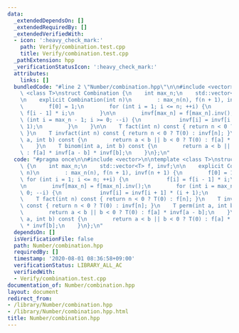 ```yaml
---
data:
  _extendedDependsOn: []
  _extendedRequiredBy: []
  _extendedVerifiedWith:
  - icon: ':heavy_check_mark:'
    path: Verify/combination.test.cpp
    title: Verify/combination.test.cpp
  _pathExtension: hpp
  _verificationStatusIcon: ':heavy_check_mark:'
  attributes:
    links: []
  bundledCode: "#line 2 \"Number/combination.hpp\"\n\n#include <vector>\n\ntemplate\
    \ <class T>\nstruct Combination {\n    int max_n;\n    std::vector<T> f, invf;\n\
    \n    explicit Combination(int n)\n        : max_n(n), f(n + 1), invf(n + 1) {\n\
    \        f[0] = 1;\n        for (int i = 1; i <= n; ++i) {\n            f[i] =\
    \ f[i - 1] * i;\n        }\n\n        invf[max_n] = f[max_n].inv();\n        for\
    \ (int i = max_n - 1; i >= 0; --i) {\n            invf[i] = invf[i + 1] * (i +\
    \ 1);\n        }\n    }\n\n    T fact(int n) const { return n < 0 ? T(0) : f[n];\
    \ }\n    T invfact(int n) const { return n < 0 ? T(0) : invf[n]; }\n    T perm(int\
    \ a, int b) const {\n        return a < b || b < 0 ? T(0) : f[a] * invf[a - b];\n\
    \    }\n    T binom(int a, int b) const {\n        return a < b || b < 0 ? T(0)\
    \ : f[a] * invf[a - b] * invf[b];\n    }\n};\n"
  code: "#pragma once\n\n#include <vector>\n\ntemplate <class T>\nstruct Combination\
    \ {\n    int max_n;\n    std::vector<T> f, invf;\n\n    explicit Combination(int\
    \ n)\n        : max_n(n), f(n + 1), invf(n + 1) {\n        f[0] = 1;\n       \
    \ for (int i = 1; i <= n; ++i) {\n            f[i] = f[i - 1] * i;\n        }\n\
    \n        invf[max_n] = f[max_n].inv();\n        for (int i = max_n - 1; i >=\
    \ 0; --i) {\n            invf[i] = invf[i + 1] * (i + 1);\n        }\n    }\n\n\
    \    T fact(int n) const { return n < 0 ? T(0) : f[n]; }\n    T invfact(int n)\
    \ const { return n < 0 ? T(0) : invf[n]; }\n    T perm(int a, int b) const {\n\
    \        return a < b || b < 0 ? T(0) : f[a] * invf[a - b];\n    }\n    T binom(int\
    \ a, int b) const {\n        return a < b || b < 0 ? T(0) : f[a] * invf[a - b]\
    \ * invf[b];\n    }\n};\n"
  dependsOn: []
  isVerificationFile: false
  path: Number/combination.hpp
  requiredBy: []
  timestamp: '2020-08-01 08:36:58+09:00'
  verificationStatus: LIBRARY_ALL_AC
  verifiedWith:
  - Verify/combination.test.cpp
documentation_of: Number/combination.hpp
layout: document
redirect_from:
- /library/Number/combination.hpp
- /library/Number/combination.hpp.html
title: Number/combination.hpp
---
```


